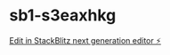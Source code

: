 # sb1-s3eaxhkg

[Edit in StackBlitz next generation editor ⚡️](https://stackblitz.com/~/github.com/Rexizly/sb1-s3eaxhkg)